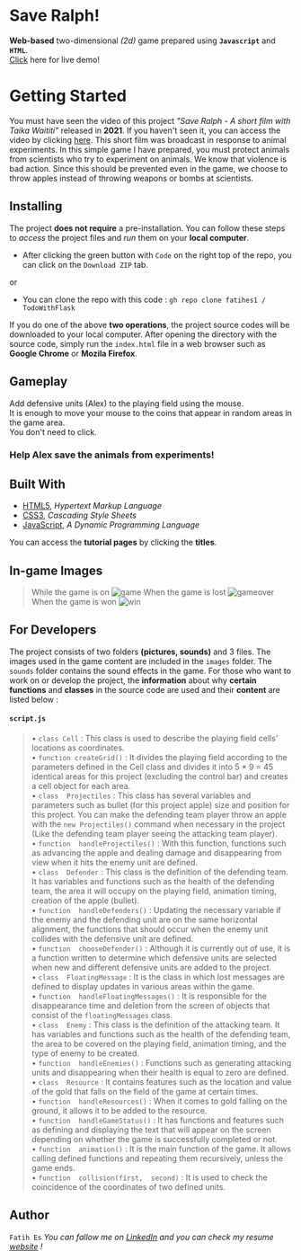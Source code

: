 ﻿# Save Ralph!

**Web-based** two-dimensional *(*2d*)* game prepared using **`Javascript`** and **`HTML`**. <br>
[Click](http://save-ralph.eu5.org/) here for live demo!

# Getting Started

You must have seen the video of this project *"Save Ralph - A short film with Taika Waititi"* released in **2021**. If you haven't seen it, you can access the video by clicking [here](https://www.youtube.com/watch?v=G393z8s8nFY). This short film was broadcast in response to animal experiments.
In this simple game I have prepared, you must protect animals from scientists who try to experiment on animals. We know that violence is bad action. Since this should be prevented even in the game, we choose to throw apples instead of throwing weapons or bombs at scientists.


## Installing

The project **does not require** a pre-installation.
You can follow these steps to *access* the project files and *run* them on your **local computer**.

 - After clicking the green button with `Code` on the right top of the
   repo, you can click on the `Download ZIP` tab.

or 

 - You can clone the repo with this code : `gh repo clone fatihes1 /
   TodoWithFlask`

If you do one of the above **two operations**, the project source codes    will be downloaded to your local computer. After opening the directory with the source code, simply run the `index.html` file in a web browser such as **Google Chrome** or **Mozila Firefox**.

## Gameplay
Add defensive units (Alex) to the playing field using the mouse. <br> It is enough to move your mouse to the coins that appear in random areas in the game area. <br> You don't need to click. 
### Help Alex save the animals from experiments!

##  Built With

 - [HTML5](https://www.w3schools.com/html/), *Hypertext Markup Language*
 - [CSS3](https://www.w3schools.com/css/), *Cascading Style Sheets*
 - [JavaScript](https://www.javascript.com/),  *A Dynamic Programming Language*

You can access the **tutorial pages** by clicking the **titles**.
## In-game Images


> While the game is on
![game](https://user-images.githubusercontent.com/54971670/117555500-673bed00-b068-11eb-91d9-91f09268ae62.png)
>When the game is lost
![gameover](https://user-images.githubusercontent.com/54971670/117555501-6a36dd80-b068-11eb-87a0-81eea3163945.png)
>When the game is won
![win](https://user-images.githubusercontent.com/54971670/117555502-6c00a100-b068-11eb-85a8-d58fbddb0db8.png)
## For Developers

The project consists of two folders **(pictures, sounds)** and 3 files. The images used in the game content are included in the `images` folder. The `sounds` folder contains the sound effects in the game.
For those who want to work on or develop the project, the **information** about why **certain functions** and **classes** in the source code are used and their **content** are listed below :
#### `script.js` 
> • `class Cell` : This class is used to describe the playing field cells' locations as coordinates. <br>
> • `function createGrid()` : It divides the playing field according to the parameters defined in the Cell class and divides it into 5 * 9 = 45 identical areas for this project (excluding the control bar) and creates a cell object for each area. <br>
> • `class  Projectiles` : This class has several variables and parameters such as bullet (for this project apple)  size and position for this project. You can make the defending team player throw an apple with the `new Projectiles()` command when necessary in the project (Like the defending team player seeing the attacking team player).<br>
> • `function  handleProjectiles()` : With this function, functions such as advancing the apple and dealing damage and disappearing from view when it hits the enemy unit are defined.<br>
> • `class  Defender` : This class is the definition of the defending team. It has variables and functions such as the health of the defending team, the area it will occupy on the playing field, animation timing, creation of the apple (bullet).<br>
> • `function  handleDefenders()` : Updating the necessary variable if the enemy and the defending unit are on the same horizontal alignment, the functions that should occur when the enemy unit collides with the defensive unit are defined.<br>
> • `function  chooseDefender()` : Although it is currently out of use, it is a function written to determine which defensive units are selected when new and different defensive units are added to the project.<br>
> • `class  FloatingMessage` : It is the class in which lost messages are defined to display updates in various areas within the game.<br>
> • `function  handleFloatingMessages()` : It is responsible for the disappearance time and deletion from the screen of objects that consist of the `floatingMessages` class.<br>
> • `class  Enemy` : This class is the definition of the attacking team. It has variables and functions such as the health of the defending team, the area to be covered on the playing field, animation timing, and the type of enemy to be created.<br>
> • `function  handleEnemies()` : Functions such as generating attacking units and disappearing when their health is equal to zero are defined.<br>
> • `class  Resource` : It contains features such as the location and value of the gold that falls on the field of the game at certain times.<br>
> • `function  handleResources()` : When it comes to gold falling on the ground, it allows it to be added to the resource.<br>
> • `function  handleGameStatus()` : It has functions and features such as defining and displaying the text that will appear on the screen depending on whether the game is successfully completed or not.<br>
> • `function  animation()` : It is the main function of the game. It allows calling defined functions and repeating them recursively, unless the game ends.<br>
> • `function  collision(first,  second)` : It is used to check the coincidence of the coordinates of two defined units.<br>
## Author
`Fatih Es`
*You can fallow me on [LinkedIn](https://www.linkedin.com/in/fatihes/) and you can check my resume [website](https://fatihes1.github.io/) !*



